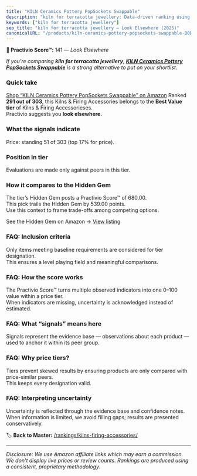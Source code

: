 ```yaml
---
title: "KILN Ceramics Pottery PopSockets Swappable"
description: "kiln for terracotta jewellery: Data-driven ranking using the Practivio Score™. Positioned by quality, value, demand, findability, momentum."
keywords: ["kiln for terracotta jewellery"]
seo_title: "kiln for terracotta jewellery — Look Elsewhere (2025)"
canonicalURL: "/products/kiln-ceramics-pottery-popsockets-swappable-B0BHZTNP5V/"
---
```


**🚫 Practivio Score™:** 141 — _Look Elsewhere_


*If you're comparing **kiln for terracotta jewellery**, **[KILN Ceramics Pottery PopSockets Swappable](https://www.amazon.com/dp/B0BHZTNP5V?tag=practivio-20)** is a strong alternative to put on your shortlist.*
### Quick take
[Shop “KILN Ceramics Pottery PopSockets Swappable” on Amazon](https://www.amazon.com/dp/B0BHZTNP5V?tag=practivio-20)
Ranked **291 out of 303**, this Kilns & Firing Accessories belongs to the **Best Value tier** of Kilns & Firing Accessorieses.  
Practivio suggests you **look elsewhere**.

### What the signals indicate
Price: standing 51 of 303 (top 17% for price).  

### Position in tier
Evaluations are made only against peers in this tier.

### How it compares to the Hidden Gem
The tier’s Hidden Gem posts a Practivio Score™ of 680.00.  
This pick trails the Hidden Gem by 539.00 points.  
Use this context to frame trade-offs among competing options.  

See the Hidden Gem on Amazon → [View listing](https://www.amazon.com/dp/B094D1QSLB?tag=practivio-20)

### FAQ: Inclusion criteria
Only items meeting baseline requirements are considered for tier designation.  
This ensures a level playing field and meaningful comparisons.

### FAQ: How the score works
The Practivio Score™ turns multiple observed indicators into one 0–100 value within a price tier.  
When indicators are missing, uncertainty is acknowledged instead of estimated.

### FAQ: What “signals” means here
Signals represent the evidence base — observations about each product — used to anchor it within its peer group.

### FAQ: Why price tiers?
Tiers prevent skewed results by ensuring products are only compared with price-similar peers.  
This keeps every designation valid.

### FAQ: Interpreting uncertainty
Uncertainty is reflected through the evidence base and confidence notes.  
When information is limited, we avoid filling gaps; results are presented conservatively.


🏷️ **Back to Master:** [/rankings/kilns-firing-accessories/](/rankings/kilns-firing-accessories/)

---
_Disclosure: We use Amazon affiliate links which may earn a commission. We don’t display live prices or review counts. Rankings are produced using a consistent, proprietary methodology._
